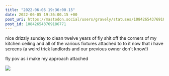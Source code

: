 ```yaml
---
title: "2022-06-05 19:36:00.15"
date: 2022-06-05 19:36:00.15 +00
post_uri: https://mastodon.social/users/gravely/statuses/108426543769186771
post_id: 108426543769186771
---
```

nice drizzly sunday to clean twelve years of fly shit off the corners of my kitchen ceiling and all of the various fixtures attached to to it now that i have screens (a weird trick landlords and our previous owner don't know!)

fly pov as i make my approach attached


![](/images/108426543723442856.jpg)

